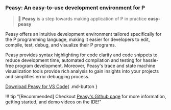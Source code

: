 <style>
  .button1 {
        border: none;
        color: white;
        padding: 15px 32px;
        text-align: center;
        text-decoration: none;
        margin: 4px 2px;
        cursor: pointer;
        left: 50%;
        transform: translateX(-50%);
    }

    .block1 {
        display: block;
        width: 40%;
        border: none;
        background-color: rgba(51,53,65,255);
        padding: 14px 28px;
        font-size: 20px;
        cursor: pointer;
        text-align: center;
        position:relative;
        border-radius: 10px;
        margin: 10px;
    }

    #hover:hover {
        color: rgb(156,156,164)
    }
    </style>

### Peasy: An easy-to-use development environment for P

> :mega: **Peasy** is a step towards making application of P in practice **easy-peasy**

Peasy offers an intuitive development environment tailored specifically for the P programming language, making it easier for developers to edit, compile, test, debug, and visualize their P programs.

Peasy provides syntax highlighting for code clarity and code snippets to reduce development time, automated compilation and testing for hassle-free program development. Moreover, Peasy's trace and state machine visualization tools provide rich analysis to gain insights into your projects and simplifies error debugging process.

[Download Peasy for VS Code](vscode:extension/PLanguage.peasy-extension){ .md-button }

!!! tip "[Recommended] Checkout [Peasy's Github page](https://p-org.github.io/peasy-ide-vscode/) for more information, getting started, and demo videos on the IDE!"


